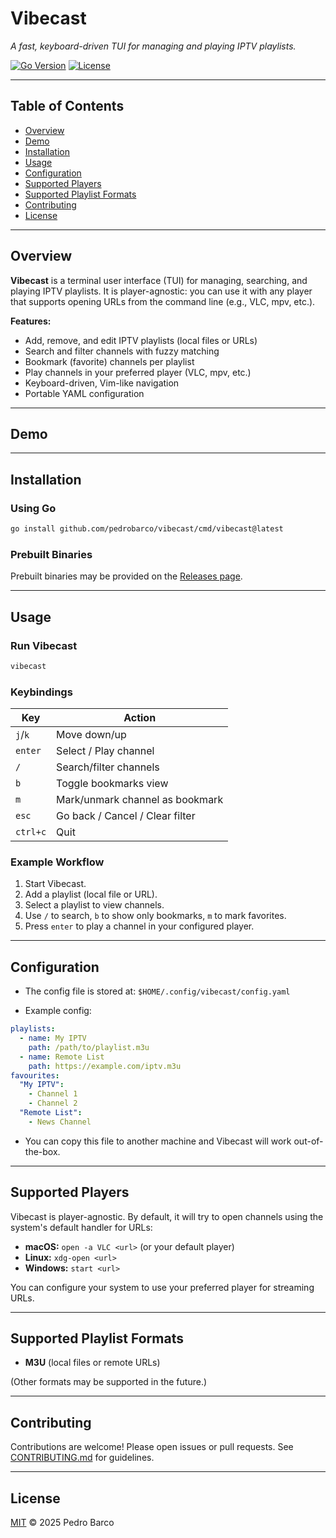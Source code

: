 # Vibecast

_A fast, keyboard-driven TUI for managing and playing IPTV playlists._

[![Go Version](https://img.shields.io/badge/go-1.22+-blue.svg)](https://golang.org)
[![License](https://img.shields.io/github/license/pedrobarco/vibecast)](./LICENSE)

---

## Table of Contents

- [Overview](#overview)
- [Demo](#demo)
- [Installation](#installation)
- [Usage](#usage)
- [Configuration](#configuration)
- [Supported Players](#supported-players)
- [Supported Playlist Formats](#supported-playlist-formats)
- [Contributing](#contributing)
- [License](#license)

---

## Overview

**Vibecast** is a terminal user interface (TUI) for managing, searching, and playing IPTV playlists.
It is player-agnostic: you can use it with any player that supports opening URLs from the command line (e.g., VLC, mpv, etc.).

**Features:**

- Add, remove, and edit IPTV playlists (local files or URLs)
- Search and filter channels with fuzzy matching
- Bookmark (favorite) channels per playlist
- Play channels in your preferred player (VLC, mpv, etc.)
- Keyboard-driven, Vim-like navigation
- Portable YAML configuration

---

## Demo

<!--
![Vibecast Demo](https://user-images.githubusercontent.com/yourusername/vibecast-demo.gif)
-->

---

## Installation

### Using Go

```bash
go install github.com/pedrobarco/vibecast/cmd/vibecast@latest
```

### Prebuilt Binaries

Prebuilt binaries may be provided on the [Releases page](https://github.com/pedrobarco/vibecast/releases).

---

## Usage

### Run Vibecast

```bash
vibecast
```

### Keybindings

| Key      | Action                          |
| -------- | ------------------------------- |
| `j`/`k`  | Move down/up                    |
| `enter`  | Select / Play channel           |
| `/`      | Search/filter channels          |
| `b`      | Toggle bookmarks view           |
| `m`      | Mark/unmark channel as bookmark |
| `esc`    | Go back / Cancel / Clear filter |
| `ctrl+c` | Quit                            |

### Example Workflow

1. Start Vibecast.
2. Add a playlist (local file or URL).
3. Select a playlist to view channels.
4. Use `/` to search, `b` to show only bookmarks, `m` to mark favorites.
5. Press `enter` to play a channel in your configured player.

---

## Configuration

- The config file is stored at:
  `$HOME/.config/vibecast/config.yaml`

- Example config:

```yaml
playlists:
  - name: My IPTV
    path: /path/to/playlist.m3u
  - name: Remote List
    path: https://example.com/iptv.m3u
favourites:
  "My IPTV":
    - Channel 1
    - Channel 2
  "Remote List":
    - News Channel
```

- You can copy this file to another machine and Vibecast will work out-of-the-box.

---

## Supported Players

Vibecast is player-agnostic. By default, it will try to open channels using the system's default handler for URLs:

- **macOS:** `open -a VLC <url>` (or your default player)
- **Linux:** `xdg-open <url>`
- **Windows:** `start <url>`

You can configure your system to use your preferred player for streaming URLs.

---

## Supported Playlist Formats

- **M3U** (local files or remote URLs)

(Other formats may be supported in the future.)

---

## Contributing

Contributions are welcome! Please open issues or pull requests.
See [CONTRIBUTING.md](CONTRIBUTING.md) for guidelines.

---

## License

[MIT](./LICENSE) © 2025 Pedro Barco
